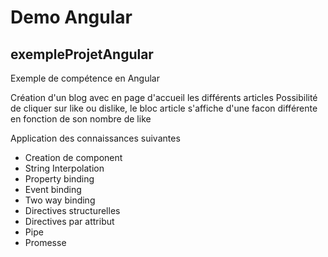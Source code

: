 # Demo Angular

## exempleProjetAngular

Exemple de compétence en Angular

Création d'un blog avec en page d'accueil les différents articles
Possibilité de cliquer sur like ou dislike, le bloc article s'affiche d'une facon différente en fonction de son nombre de like

Application des connaissances suivantes
- Creation de component
- String Interpolation
- Property binding
- Event binding
- Two way binding
- Directives structurelles
- Directives par attribut
- Pipe
- Promesse